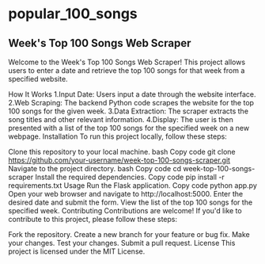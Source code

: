 # popular_100_songs

<h2>Week's Top 100 Songs Web Scraper</h2>
Welcome to the Week's Top 100 Songs Web Scraper! This project allows users to enter a date and retrieve the top 100 songs for that week from a specified website.

How It Works
1.Input Date: Users input a date through the website interface.
2.Web Scraping: The backend Python code scrapes the website for the top 100 songs for the given week.
3.Data Extraction: The scraper extracts the song titles and other relevant information.
4.Display: The user is then presented with a list of the top 100 songs for the specified week on a new webpage.
Installation
To run this project locally, follow these steps:

Clone this repository to your local machine.
bash
Copy code
git clone https://github.com/your-username/week-top-100-songs-scraper.git
Navigate to the project directory.
bash
Copy code
cd week-top-100-songs-scraper
Install the required dependencies.
Copy code
pip install -r requirements.txt
Usage
Run the Flask application.
Copy code
python app.py
Open your web browser and navigate to http://localhost:5000.
Enter the desired date and submit the form.
View the list of the top 100 songs for the specified week.
Contributing
Contributions are welcome! If you'd like to contribute to this project, please follow these steps:

Fork the repository.
Create a new branch for your feature or bug fix.
Make your changes.
Test your changes.
Submit a pull request.
License
This project is licensed under the MIT License.
